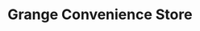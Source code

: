 ---
title: "Grange Convenience Store"
url: /kings-lynn/grange-convenience-store/
shop: Lebensmittel
---